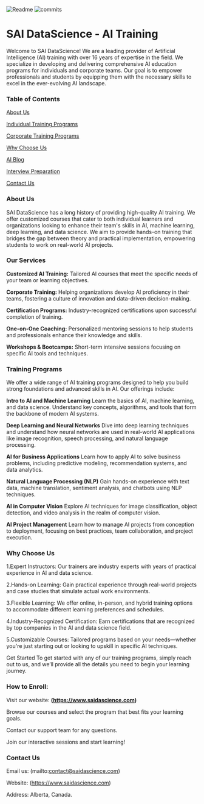 ![Readme](https://img.shields.io/badge/readme-OK-green.svg?colorB=00C106) ![commits](https://img.shields.io/badge/commits-53-blue.svg)

# SAI DataScience - AI Training
Welcome to SAI DataScience! We are a leading provider of Artificial Intelligence (AI) training with over 16 years of expertise in the field. We specialize in developing and delivering comprehensive AI education programs for individuals and corporate teams. Our goal is to empower professionals and students by equipping them with the necessary skills to excel in the ever-evolving AI landscape.

### Table of Contents

[About Us](https://saidatascience.com/about-saidatascience/)

[Individual Training Programs](https://saidatascience.com/data-science-mastery-certification/)

[Corporate Training Programs](https://saidatascience.com/corporate-ai-training/)

[Why Choose Us](https://saidatascience.com/about-saidatascience/)

[AI Blog](https://saidatascience.com/ai-for-everyone-a-beginners-guide-to-artificial-intelligence/)

[Interview Preparation](https://saidatascience.com/ai-technical-interview-resources/)

[Contact Us](https://saidatascience.com/contact-us-now/)

### About Us
SAI DataScience has a long history of providing high-quality AI training. We offer customized courses that cater to both individual learners and organizations looking to enhance their team's skills in AI, machine learning, deep learning, and data science. We aim to provide hands-on training that bridges the gap between theory and practical implementation, empowering students to work on real-world AI projects.

### Our Services

**Customized AI Training:** Tailored AI courses that meet the specific needs of your team or learning objectives.

**Corporate Training:** Helping organizations develop AI proficiency in their teams, fostering a culture of innovation and data-driven decision-making.

**Certification Programs:** Industry-recognized certifications upon successful completion of training.

**One-on-One Coaching:** Personalized mentoring sessions to help students and professionals enhance their knowledge and skills.

**Workshops & Bootcamps:** Short-term intensive sessions focusing on specific AI tools and techniques.

### Training Programs
We offer a wide range of AI training programs designed to help you build strong foundations and advanced skills in AI. Our offerings include:

**Intro to AI and Machine Learning**
Learn the basics of AI, machine learning, and data science. Understand key concepts, algorithms, and tools that form the backbone of modern AI systems.

**Deep Learning and Neural Networks**
Dive into deep learning techniques and understand how neural networks are used in real-world AI applications like image recognition, speech processing, and natural language processing.

**AI for Business Applications**
Learn how to apply AI to solve business problems, including predictive modeling, recommendation systems, and data analytics.

**Natural Language Processing (NLP)**
Gain hands-on experience with text data, machine translation, sentiment analysis, and chatbots using NLP techniques.

**AI in Computer Vision**
Explore AI techniques for image classification, object detection, and video analysis in the realm of computer vision.

**AI Project Management**
Learn how to manage AI projects from conception to deployment, focusing on best practices, team collaboration, and project execution.

### Why Choose Us
1.Expert Instructors: Our trainers are industry experts with years of practical experience in AI and data science.

2.Hands-on Learning: Gain practical experience through real-world projects and case studies that simulate actual work environments.

3.Flexible Learning: We offer online, in-person, and hybrid training options to accommodate different learning preferences and schedules.

4.Industry-Recognized Certification: Earn certifications that are recognized by top companies in the AI and data science field.

5.Customizable Courses: Tailored programs based on your needs—whether you're just starting out or looking to upskill in specific AI techniques.

Get Started
To get started with any of our training programs, simply reach out to us, and we’ll provide all the details you need to begin your learning journey.

### How to Enroll:
Visit our website: **(https://www.saidascience.com)**

Browse our courses and select the program that best fits your learning goals.

Contact our support team for any questions.

Join our interactive sessions and start learning!

### Contact Us
Email us: (mailto:contact@saidascience.com)

Website: (https://www.saidascience.com)

Address: Alberta, Canada.
